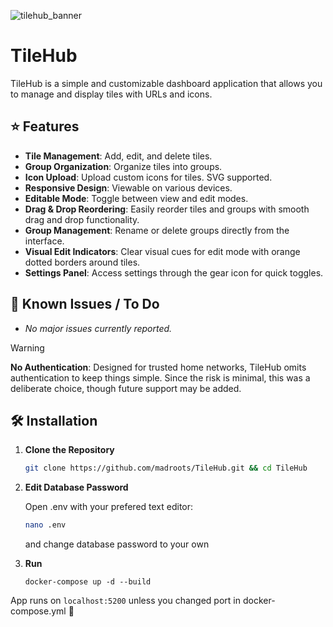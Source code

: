 
![tilehub_banner](https://github.com/user-attachments/assets/4550871c-0d47-4507-bc59-87ac672ae316)


# TileHub

TileHub is a simple and customizable dashboard application that allows you to manage and display tiles with URLs and icons.<br/>


## ⭐ Features

- **Tile Management**: Add, edit, and delete tiles.  
- **Group Organization**: Organize tiles into groups.  
- **Icon Upload**: Upload custom icons for tiles. SVG supported.
- **Responsive Design**: Viewable on various devices.  
- **Editable Mode**: Toggle between view and edit modes.
- **Drag & Drop Reordering**: Easily reorder tiles and groups with smooth drag and drop functionality.
- **Group Management**: Rename or delete groups directly from the interface.
- **Visual Edit Indicators**: Clear visual cues for edit mode with orange dotted borders around tiles.
- **Settings Panel**: Access settings through the gear icon for quick toggles.<br/>



## 🚩 Known Issues / To Do

- *No major issues currently reported.*<br/>

> [!WARNING]  
> **No Authentication**: Designed for trusted home networks, TileHub omits authentication to keep things simple. Since the risk is minimal, this was a deliberate choice, though future support may be added.<br/>



## 🛠️ Installation

1. **Clone the Repository**

   ```bash
   git clone https://github.com/madroots/TileHub.git && cd TileHub

2. **Edit Database Password**

   Open .env with your prefered text editor:
   ```bash
   nano .env
   ```
   and change database password to your own

3. **Run**
   ```
   docker-compose up -d --build
   ```

App runs on `localhost:5200` unless you changed port in docker-compose.yml 🥳
